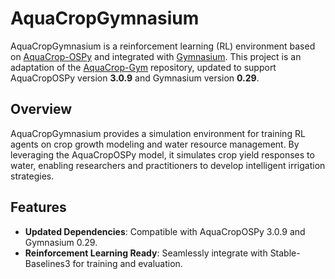 # AquaCropGymnasium

AquaCropGymnasium is a reinforcement learning (RL) environment based on [AquaCrop-OSPy](https://aquacropos.github.io/aquacrop/) and integrated with [Gymnasium](https://gymnasium.farama.org/). This project is an adaptation of the [AquaCrop-Gym](https://github.com/aquacropos/aquacrop-gym) repository, updated to support AquaCropOSPy version **3.0.9** and Gymnasium version **0.29**.

## Overview

AquaCropGymnasium provides a simulation environment for training RL agents on crop growth modeling and water resource management. By leveraging the AquaCropOSPy model, it simulates crop yield responses to water, enabling researchers and practitioners to develop intelligent irrigation strategies.

## Features

- **Updated Dependencies**: Compatible with AquaCropOSPy 3.0.9 and Gymnasium 0.29.
- **Reinforcement Learning Ready**: Seamlessly integrate with Stable-Baselines3 for training and evaluation.

